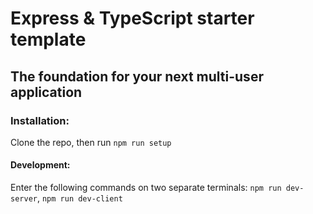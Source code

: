 # Express & TypeScript starter template

## The foundation for your next multi-user application
### Installation:
Clone the repo, then run `npm run setup`
#### Development:
Enter the following commands on two separate terminals:
`npm run dev-server`,
`npm run dev-client`
